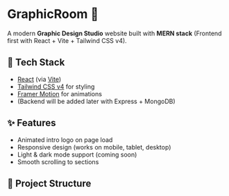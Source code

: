 # GraphicRoom 🎨

A modern **Graphic Design Studio** website built with **MERN stack** (Frontend first with React + Vite + Tailwind CSS v4).

## 🚀 Tech Stack
- [React](https://react.dev/) (via [Vite](https://vitejs.dev/))  
- [Tailwind CSS v4](https://tailwindcss.com/) for styling  
- [Framer Motion](https://www.framer.com/motion/) for animations  
- (Backend will be added later with Express + MongoDB)  

## ✨ Features
- Animated intro logo on page load  
- Responsive design (works on mobile, tablet, desktop)  
- Light & dark mode support (coming soon)  
- Smooth scrolling to sections  

## 📂 Project Structure
